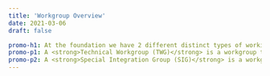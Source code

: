 ```yaml
---
title: 'Workgroup Overview'
date: 2021-03-06
draft: false

promo-h1: At the foundation we have 2 different distinct types of working groups.
promo-p1: A <strong>Technical Workgroup (TWG)</strong> is a workgroup that provides technical specifications and will help define next-generation of the specifications, definitions, and the compliance of these specifications with primary output being specification documents.
promo-p2: A <strong>Special Integration Group (SIG)</strong> is a workgroup that provides an implementation of technical specifications with the goal to produce reference designs. A SIG will normally provide a reference design, a finished product, or help maintain project for direct usage.
---
```

